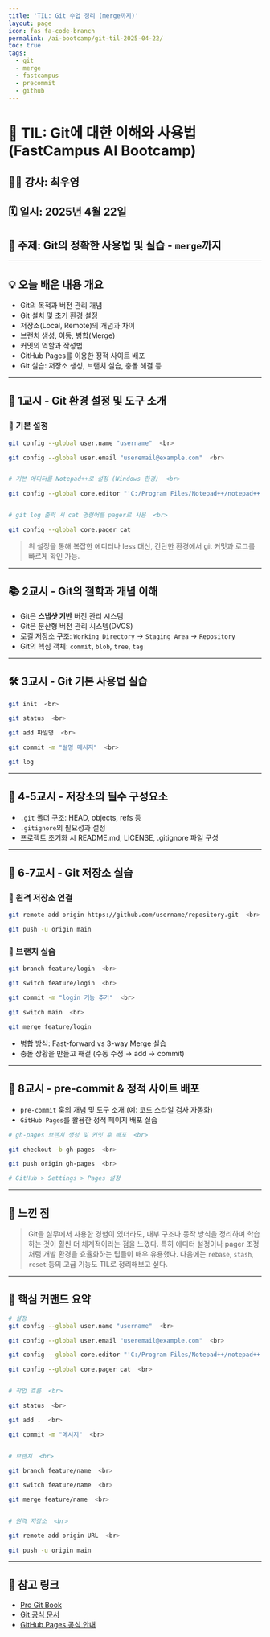 ```yaml
---
title: 'TIL: Git 수업 정리 (merge까지)'
layout: page
icon: fas fa-code-branch
permalink: /ai-bootcamp/git-til-2025-04-22/
toc: true
tags:
  - git
  - merge
  - fastcampus
  - precommit
  - github
---
```


# 📘 TIL: Git에 대한 이해와 사용법 (FastCampus AI Bootcamp)

## 👨‍🏫 강사: 최우영  
## 🗓️ 일시: 2025년 4월 22일  
## 🧭 주제: Git의 정확한 사용법 및 실습 - `merge`까지

---

## 💡 오늘 배운 내용 개요

- Git의 목적과 버전 관리 개념
- Git 설치 및 초기 환경 설정
- 저장소(Local, Remote)의 개념과 차이
- 브랜치 생성, 이동, 병합(Merge)
- 커밋의 역할과 작성법
- GitHub Pages를 이용한 정적 사이트 배포
- Git 실습: 저장소 생성, 브랜치 실습, 충돌 해결 등

---

## 🧱 1교시 - Git 환경 설정 및 도구 소개

### 🔧 기본 설정

```bash
git config --global user.name "username"  <br>

git config --global user.email "useremail@example.com"  <br>


# 기본 에디터를 Notepad++로 설정 (Windows 환경)  <br>

git config --global core.editor "'C:/Program Files/Notepad++/notepad++.exe' -multiInst -notabbar -nosession -noPlugin"  <br>


# git log 출력 시 cat 명령어를 pager로 사용  <br>

git config --global core.pager cat
```

> 위 설정을 통해 복잡한 에디터나 less 대신, 간단한 환경에서 git 커밋과 로그를 빠르게 확인 가능.

---

## 📚 2교시 - Git의 철학과 개념 이해

- Git은 **스냅샷 기반** 버전 관리 시스템
- Git은 분산형 버전 관리 시스템(DVCS)
- 로컬 저장소 구조: `Working Directory` → `Staging Area` → `Repository`
- Git의 핵심 객체: `commit`, `blob`, `tree`, `tag`

---

## 🛠️ 3교시 - Git 기본 사용법 실습

```bash
git init  <br>

git status  <br>

git add 파일명  <br>

git commit -m "설명 메시지"  <br>

git log
```

---

## 🧩 4-5교시 - 저장소의 필수 구성요소

- `.git` 폴더 구조: HEAD, objects, refs 등
- `.gitignore`의 필요성과 설정
- 프로젝트 초기화 시 README.md, LICENSE, .gitignore 파일 구성

---

## 🧪 6-7교시 - Git 저장소 실습

### 🔗 원격 저장소 연결
```bash
git remote add origin https://github.com/username/repository.git  <br>

git push -u origin main
```

### 🌿 브랜치 실습

```bash
git branch feature/login  <br>

git switch feature/login  <br>

git commit -m "login 기능 추가"  <br>

git switch main  <br>

git merge feature/login
```

- 병합 방식: Fast-forward vs 3-way Merge 실습
- 충돌 상황을 만들고 해결 (수동 수정 → add → commit)

---

## 🔄 8교시 - pre-commit & 정적 사이트 배포

- `pre-commit` 훅의 개념 및 도구 소개 (예: 코드 스타일 검사 자동화)
- `GitHub Pages`를 활용한 정적 페이지 배포 실습

```bash
# gh-pages 브랜치 생성 및 커밋 후 배포  <br>

git checkout -b gh-pages  <br>

git push origin gh-pages  <br>

# GitHub > Settings > Pages 설정
```

---

## 🧠 느낀 점

> Git을 실무에서 사용한 경험이 있더라도, 내부 구조나 동작 방식을 정리하며 학습하는 것이 훨씬 더 체계적이라는 점을 느꼈다. 특히 에디터 설정이나 pager 조정처럼 개발 환경을 효율화하는 팁들이 매우 유용했다. 다음에는 `rebase`, `stash`, `reset` 등의 고급 기능도 TIL로 정리해보고 싶다.

---

## 📌 핵심 커맨드 요약

```bash
# 설정
git config --global user.name "username"  <br>

git config --global user.email "useremail@example.com"  <br>

git config --global core.editor "'C:/Program Files/Notepad++/notepad++.exe' -multiInst -notabbar -nosession -noPlugin"  <br>

git config --global core.pager cat  <br>


# 작업 흐름  <br>

git status  <br>

git add .  <br>

git commit -m "메시지"  <br>


# 브랜치  <br>

git branch feature/name  <br>

git switch feature/name  <br>

git merge feature/name  <br>


# 원격 저장소  <br>

git remote add origin URL  <br>

git push -u origin main
```

---

## 🔗 참고 링크

- [Pro Git Book](https://git-scm.com/book/en/v2)
- [Git 공식 문서](https://git-scm.com/doc)
- [GitHub Pages 공식 안내](https://pages.github.com/)

